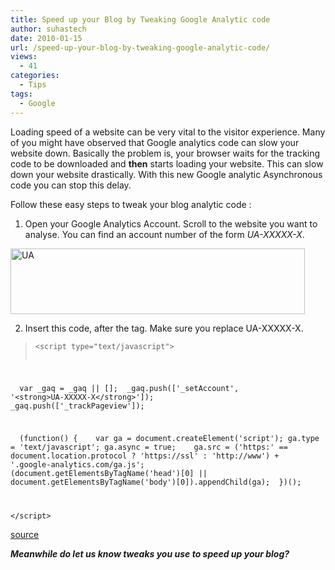 ```yaml
---
title: Speed up your Blog by Tweaking Google Analytic code
author: suhastech
date: 2010-01-15
url: /speed-up-your-blog-by-tweaking-google-analytic-code/
views:
  - 41
categories:
  - Tips
tags:
  - Google
---
```

Loading speed of a website can be very vital to the visitor experience. Many of you might have observed that Google analytics code can slow your website down. Basically the problem is, your browser waits for the tracking code to be downloaded and **then** starts loading your website. This can slow down your website drastically. With this new Google analytic Asynchronous code you can stop this delay.

Follow these easy steps to tweak your blog analytic code :

1) Open your Google Analytics Account. Scroll to the website you want to analyse. You can find an account number of the form *UA-XXXXX-X*.

[<img class="wp-image-52977" style="border-top-width: 0px;border-left-width: 0px;border-bottom-width: 0px;border-right-width: 0px" src="http://cdn.devilsworkshop.org/files/2010/01/UA_thumb.png" border="0" alt="UA" width="471" height="105" />][1]

2) Insert this code, after the <body> tag. Make sure you replace UA-XXXXX-X.

> <pre><code class="no-highlight">&lt;script type="text/javascript"&gt;

  var _gaq = _gaq || [];  _gaq.push(['_setAccount', '&lt;strong>UA-XXXXX-X&lt;/strong>']);  _gaq.push(['_trackPageview']);

  (function() {    var ga = document.createElement('script'); ga.type = 'text/javascript'; ga.async = true;    ga.src = ('https:' == document.location.protocol ? 'https://ssl' : 'http://www') + '.google-analytics.com/ga.js';    (document.getElementsByTagName('head')[0] || document.getElementsByTagName('body')[0]).appendChild(ga);  })();

&lt;/script&gt;</code></pre>

<a href="http://code.google.com/apis/analytics/docs/tracking/asyncTracking.html" onclick="_gaq.push(['_trackEvent', 'outbound-article', 'http://code.google.com/apis/analytics/docs/tracking/asyncTracking.html', 'source']);" target="_blank">source</a>

***Meanwhile do let us know tweaks you use to speed up your blog?***

 [1]: http://cdn.devilsworkshop.org/files/2010/01/UA.png
